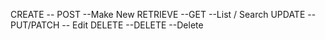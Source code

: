 CREATE -- POST --Make New
RETRIEVE --GET --List / Search
UPDATE --PUT/PATCH -- Edit
DELETE --DELETE --Delete
